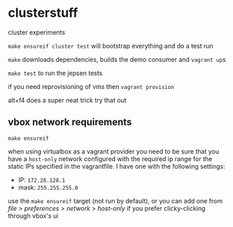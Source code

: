 # clusterstuff

cluster experiments

`make ensureif cluster test` will bootstrap everything and do a test run

`make` downloads dependencies, builds the demo consumer and `vagrant up`s

`make test` to run the jepsen tests

if you need reprovisioning of vms then `vagrant provision`

alt+f4 does a super neat trick try that out

## vbox network requirements

`make ensureif`

when using virtualbox as a vagrant provider you need to be sure that you have a `host-only` network configured with the required ip range for the static IPs specified in the vagrantfile. I have one with the following settings:
- IP: `172.28.128.1`
- mask: `255.255.255.0`

use the `make ensureif` target (not run by default), or you can add one from *file > preferences > network > host-only* if you prefer clicky-clicking through vbox's ui
